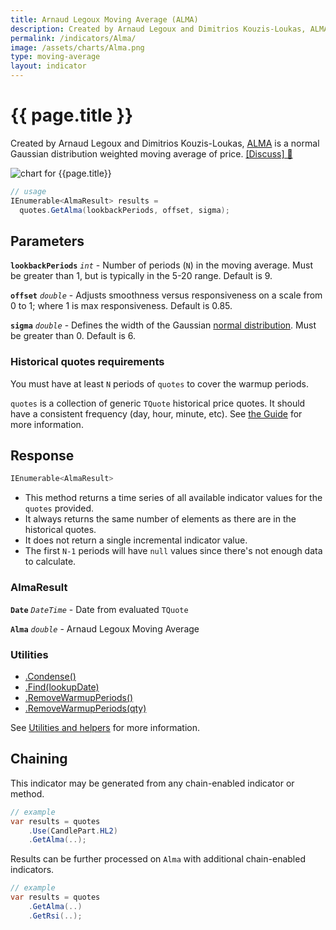 ```yaml
---
title: Arnaud Legoux Moving Average (ALMA)
description: Created by Arnaud Legoux and Dimitrios Kouzis-Loukas, ALMA is a normal Gaussian distribution weighted moving average of price.
permalink: /indicators/Alma/
image: /assets/charts/Alma.png
type: moving-average
layout: indicator
---
```


# {{ page.title }}

Created by Arnaud Legoux and Dimitrios Kouzis-Loukas, [ALMA]({{site.github.repository_url}}/files/5654531/ALMA-Arnaud-Legoux-Moving-Average.pdf) is a normal Gaussian distribution weighted moving average of price.
[[Discuss] &#128172;]({{site.github.repository_url}}/discussions/209 "Community discussion about this indicator")

![chart for {{page.title}}]({{site.baseurl}}{{page.image}})

```csharp
// usage
IEnumerable<AlmaResult> results =
  quotes.GetAlma(lookbackPeriods, offset, sigma);
```

## Parameters

**`lookbackPeriods`** _`int`_ - Number of periods (`N`) in the moving average.  Must be greater than 1, but is typically in the 5-20 range.  Default is 9.

**`offset`** _`double`_ - Adjusts smoothness versus responsiveness on a scale from 0 to 1; where 1 is max responsiveness.  Default is 0.85.

**`sigma`** _`double`_ - Defines the width of the Gaussian [normal distribution](https://en.wikipedia.org/wiki/Normal_distribution).  Must be greater than 0.  Default is 6.

### Historical quotes requirements

You must have at least `N` periods of `quotes` to cover the warmup periods.

`quotes` is a collection of generic `TQuote` historical price quotes.  It should have a consistent frequency (day, hour, minute, etc).  See [the Guide]({{site.baseurl}}/guide/#historical-quotes) for more information.

## Response

```csharp
IEnumerable<AlmaResult>
```

- This method returns a time series of all available indicator values for the `quotes` provided.
- It always returns the same number of elements as there are in the historical quotes.
- It does not return a single incremental indicator value.
- The first `N-1` periods will have `null` values since there's not enough data to calculate.

### AlmaResult

**`Date`** _`DateTime`_ - Date from evaluated `TQuote`

**`Alma`** _`double`_ - Arnaud Legoux Moving Average

### Utilities

- [.Condense()]({{site.baseurl}}/utilities#condense)
- [.Find(lookupDate)]({{site.baseurl}}/utilities#find-indicator-result-by-date)
- [.RemoveWarmupPeriods()]({{site.baseurl}}/utilities#remove-warmup-periods)
- [.RemoveWarmupPeriods(qty)]({{site.baseurl}}/utilities#remove-warmup-periods)

See [Utilities and helpers]({{site.baseurl}}/utilities#utilities-for-indicator-results) for more information.

## Chaining

This indicator may be generated from any chain-enabled indicator or method.

```csharp
// example
var results = quotes
    .Use(CandlePart.HL2)
    .GetAlma(..);
```

Results can be further processed on `Alma` with additional chain-enabled indicators.

```csharp
// example
var results = quotes
    .GetAlma(..)
    .GetRsi(..);
```
